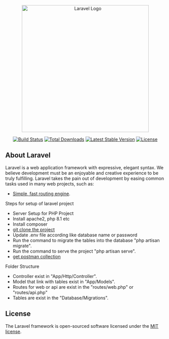 <p align="center"><a href="https://laravel.com" target="_blank"><img src="https://raw.githubusercontent.com/laravel/art/master/logo-lockup/5%20SVG/2%20CMYK/1%20Full%20Color/laravel-logolockup-cmyk-red.svg" width="400" alt="Laravel Logo"></a></p>

<p align="center">
<a href="https://github.com/laravel/framework/actions"><img src="https://github.com/laravel/framework/workflows/tests/badge.svg" alt="Build Status"></a>
<a href="https://packagist.org/packages/laravel/framework"><img src="https://img.shields.io/packagist/dt/laravel/framework" alt="Total Downloads"></a>
<a href="https://packagist.org/packages/laravel/framework"><img src="https://img.shields.io/packagist/v/laravel/framework" alt="Latest Stable Version"></a>
<a href="https://packagist.org/packages/laravel/framework"><img src="https://img.shields.io/packagist/l/laravel/framework" alt="License"></a>
</p>

## About Laravel

Laravel is a web application framework with expressive, elegant syntax. We believe development must be an enjoyable and creative experience to be truly fulfilling. Laravel takes the pain out of development by easing common tasks used in many web projects, such as:

- [Simple, fast routing engine](https://laravel.com/docs/routing).

Steps for setup of laravel project

- Server Setup for PHP Project
- Install apache2, php 8.1 etc 
- Install composer
- [git clone the project](https://github.com/saibVSquare/Practice-laravel-10.git)
- Update .env file according like database name or password
- Run the command to migrate the tables into the database "php artisan migrate".
- Run the command to serve the project "php artisan serve".
- [get postman collection](https://red-space-679516.postman.co/workspace/Personal-Workspace~29be147a-338f-405b-aa6b-41a1af7d93c6/folder/17217782-3d31479f-482f-4699-b9ac-03f182ae3eec?ctx=documentation) 


Folder Structure

- Controller exist in "App/Http/Controller".
- Model that link with tables exist in "App/Models".
- Routes for web or api are exist in the "routes/web.php" or "routes/api.php"
- Tables are exist in the "Database/Migrations".


## License

The Laravel framework is open-sourced software licensed under the [MIT license](https://opensource.org/licenses/MIT).
